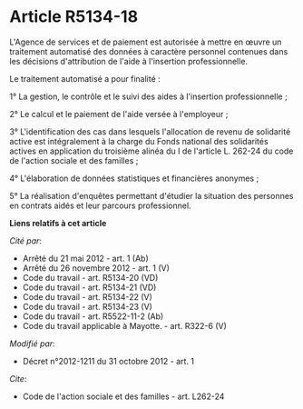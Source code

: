 # Article R5134-18

L'Agence de services et de paiement est autorisée à mettre en œuvre un traitement automatisé des données à caractère
personnel contenues dans les décisions d'attribution de l'aide à l'insertion professionnelle. 

Le traitement automatisé a pour finalité : 

1° La gestion, le contrôle et le suivi des aides à l'insertion professionnelle ; 

2° Le calcul et le paiement de l'aide versée à l'employeur ; 

3° L'identification des cas dans lesquels l'allocation de revenu de solidarité active est intégralement à la charge du Fonds
national des solidarités actives en application du troisième alinéa du I de l'article L. 262-24 du code de l'action sociale
et des familles ; 

4° L'élaboration de données statistiques et financières anonymes ;

5° La réalisation d'enquêtes permettant d'étudier la situation des personnes en contrats aidés et leur parcours
professionnel.

**Liens relatifs à cet article**

_Cité par_:

  - Arrêté du 21 mai 2012 - art. 1 (Ab)
  - Arrêté du 26 novembre 2012 - art. 1 (V)
  - Code du travail - art. R5134-20 (VD)
  - Code du travail - art. R5134-21 (VD)
  - Code du travail - art. R5134-22 (V)
  - Code du travail - art. R5134-23 (V)
  - Code du travail - art. R5522-11-2 (Ab)
  - Code du travail applicable à Mayotte. - art. R322-6 (V)

_Modifié par_:

  - Décret n°2012-1211 du 31 octobre 2012 - art. 1

_Cite_:

  - Code de l'action sociale et des familles - art. L262-24
